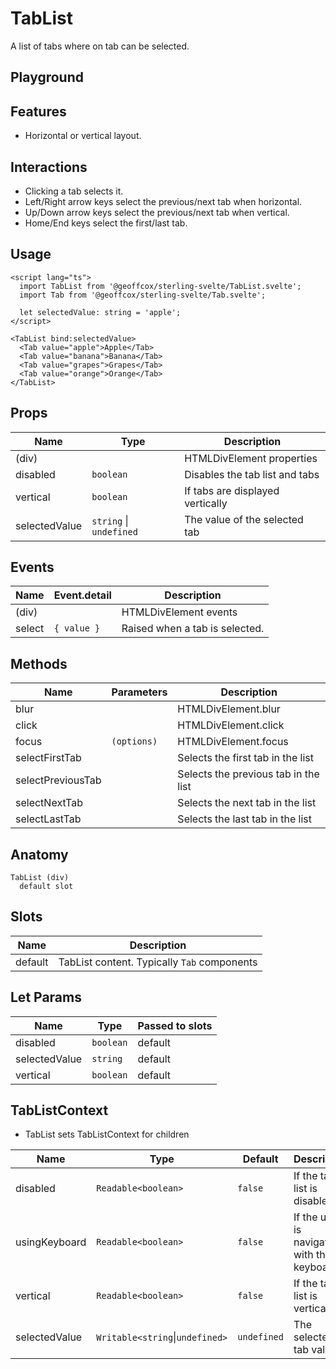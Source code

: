 <script>
    import Playground from './TabListPlayground.svelte';
</script>

# TabList

A list of tabs where on tab can be selected.

## Playground

<Playground />

## Features

- Horizontal or vertical layout.

## Interactions

- Clicking a tab selects it.
- Left/Right arrow keys select the previous/next tab when horizontal.
- Up/Down arrow keys select the previous/next tab when vertical.
- Home/End keys select the first/last tab.

## Usage

```svelte
<script lang="ts">
  import TabList from '@geoffcox/sterling-svelte/TabList.svelte';
  import Tab from '@geoffcox/sterling-svelte/Tab.svelte';

  let selectedValue: string = 'apple';
</script>

<TabList bind:selectedValue>
  <Tab value="apple">Apple</Tab>
  <Tab value="banana">Banana</Tab>
  <Tab value="grapes">Grapes</Tab>
  <Tab value="orange">Orange</Tab>
</TabList>
```

## Props

| Name          | Type                    | Description                      |
| ------------- | ----------------------- | -------------------------------- |
| (div)         |                         | HTMLDivElement properties        |
| disabled      | `boolean`               | Disables the tab list and tabs   |
| vertical      | `boolean`               | If tabs are displayed vertically |
| selectedValue | `string` \| `undefined` | The value of the selected tab    |

## Events

| Name   | Event.detail | Description                    |
| ------ | ------------ | ------------------------------ |
| (div)  |              | HTMLDivElement events          |
| select | `{ value }`  | Raised when a tab is selected. |

## Methods

| Name              | Parameters  | Description                          |
| ----------------- | ----------- | ------------------------------------ |
| blur              |             | HTMLDivElement.blur                  |
| click             |             | HTMLDivElement.click                 |
| focus             | `(options)` | HTMLDivElement.focus                 |
| selectFirstTab    |             | Selects the first tab in the list    |
| selectPreviousTab |             | Selects the previous tab in the list |
| selectNextTab     |             | Selects the next tab in the list     |
| selectLastTab     |             | Selects the last tab in the list     |

## Anatomy

```
TabList (div)
  default slot
```

## Slots

| Name    | Description                                 |
| ------- | ------------------------------------------- |
| default | TabList content. Typically `Tab` components |

## Let Params

| Name          | Type      | Passed to slots |
| ------------- | --------- | --------------- |
| disabled      | `boolean` | default         |
| selectedValue | `string`  | default         |
| vertical      | `boolean` | default         |

## TabListContext

- TabList sets TabListContext for children

| Name          | Type                            | Default     | Description                                 |
| ------------- | ------------------------------- | ----------- | ------------------------------------------- |
| disabled      | `Readable<boolean>`             | `false`     | If the tab list is disabled                 |
| usingKeyboard | `Readable<boolean>`             | `false`     | If the user is navigating with the keyboard |
| vertical      | `Readable<boolean>`             | `false`     | If the tab list is vertical                 |
| selectedValue | `Writable<string`\|`undefined>` | `undefined` | The selected tab value                      |
